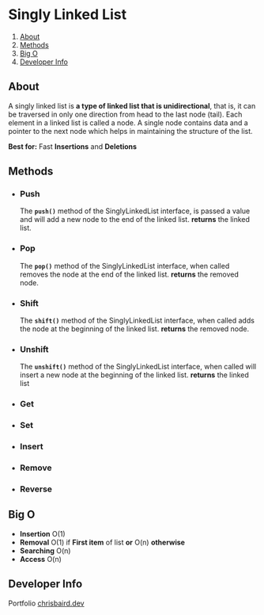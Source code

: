 # Singly Linked List

 1. [About](#Developer%20Info)
 2. [Methods](#Developer%20Info)
 3. [Big O](#Developer%20Info)
 4. [Developer Info](#Developer%20Info)

## About
A singly linked list is **a type of linked list that is unidirectional**, that is, it can be traversed in only one direction from head to the last node (tail). Each element in a linked list is called a node. A single node contains data and a pointer to the next node which helps in maintaining the structure of the list.

**Best for:** Fast **Insertions** and **Deletions**

## Methods

 - ### Push
	The **`push()`** method of the SinglyLinkedList interface, is passed a value and will add a new node to the end of the linked list.
	**returns** the linked list.

 - ### Pop
	The **`pop()`** method of the SinglyLinkedList interface, when called removes the node at the end of the linked list.
	**returns** the removed node.
 - ### Shift
	The **`shift()`** method of the SinglyLinkedList interface, when called adds the node at the beginning of the linked list.
	**returns** the removed node.
 - ### Unshift
	The **`unshift()`** method of the SinglyLinkedList interface, when called will insert a new node at the beginning of the linked list.
	**returns** the linked list
 - ### Get
 - ### Set
 - ### Insert
 - ### Remove
 - ### Reverse

## Big O

 - **Insertion** O(1)
 - **Removal** O(1) if **First item** of list **or** O(n) **otherwise**
 - **Searching** O(n)
 - **Access** O(n)

## Developer Info
Portfolio
[chrisbaird.dev](https://chrisbairddev.herokuapp.com/)


